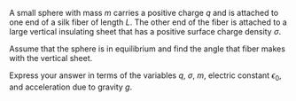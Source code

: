A small sphere with mass $m$ carries a positive charge $q$ and is attached to one end of a silk fiber of length $L$. The other end of the fiber is attached to a large vertical insulating sheet that has a positive surface charge density $\sigma$.

Assume that the sphere is in equilibrium and find the angle that fiber makes with the vertical sheet.

Express your answer in terms of the variables $q$, $\sigma$, $m$, electric constant $\epsilon_0$, and acceleration due to gravity $g$.
